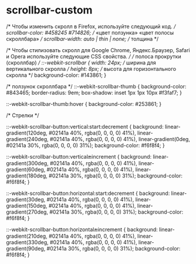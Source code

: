 # scrollbar-custom

/* Чтобы изменить скролл в Firefox, используйте следующий код. */
  scrollbar-color: #458245 #714826;     /* «цвет ползунка» «цвет полосы скроллбара» */
  scrollbar-width: auto | thin | none;  /* толщина */
    
/* Чтобы стилизовать скролл для Google Chrome, Яндекс.Браузер, Safari и Opera используйте следующие CSS свойства. */
  /* полоса прокрутки (скроллбар) */
  ::-webkit-scrollbar {
      width: 24px; /* ширина для вертикального скролла */
      height: 8px; /* высота для горизонтального скролла */
      background-color: #143861;
  }

  /* ползунок скроллбара */
  ::-webkit-scrollbar-thumb {
      background-color: #843465;
      border-radius: 9em;
      box-shadow: inset 1px 1px 10px #f3faf7;
  }

  ::-webkit-scrollbar-thumb:hover {
      background-color: #253861;
  }

  /* Стрелки */

  ::-webkit-scrollbar-button:vertical:start:decrement {
      background: linear-gradient(120deg, #02141a 40%, rgba(0, 0, 0, 0) 41%),
      linear-gradient(240deg, #02141a 40%, rgba(0, 0, 0, 0) 41%),
      linear-gradient(0deg, #02141a 30%, rgba(0, 0, 0, 0) 31%);
      background-color: #f6f8f4;
  }

  ::-webkit-scrollbar-button:vertical:end:increment {
      background:
          linear-gradient(300deg, #02141a 40%, rgba(0, 0, 0, 0) 41%),
          linear-gradient(60deg, #02141a 40%, rgba(0, 0, 0, 0) 41%),
          linear-gradient(180deg, #02141a 30%, rgba(0, 0, 0, 0) 31%);
      background-color: #f6f8f4;
  }

  ::-webkit-scrollbar-button:horizontal:start:decrement {
      background:
          linear-gradient(30deg, #02141a 40%, rgba(0, 0, 0, 0) 41%),
          linear-gradient(150deg, #02141a 40%, rgba(0, 0, 0, 0) 41%),
          linear-gradient(270deg, #02141a 30%, rgba(0, 0, 0, 0) 31%);
      background-color: #f6f8f4;
  }

  ::-webkit-scrollbar-button:horizontal:end:increment {
      background:
          linear-gradient(210deg, #02141a 40%, rgba(0, 0, 0, 0) 41%),
          linear-gradient(330deg, #02141a 40%, rgba(0, 0, 0, 0) 41%),
          linear-gradient(90deg, #02141a 30%, rgba(0, 0, 0, 0) 31%);
      background-color: #f6f8f4;
  }
